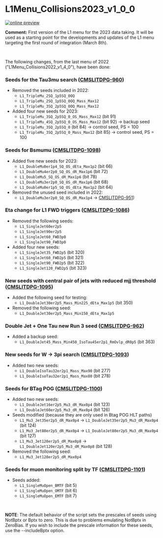 # L1Menu_Collisions2023_v1_0_0

[![online preview](https://img.shields.io/badge/Online%20preview-click%20here-blue)](https://htmlpreview.github.io/?https://github.com/cms-l1-dpg/L1MenuRun3/blob/master/development/L1Menu_Collisions2023_v1_0_0/L1Menu_Collisions2023_v1_0_0.html)

**Comment:** 
First version of the L1 menu for the 2023 data taking. It will be used as a starting point for the developments and updates of the L1 menu targeting the first round of integration (March 8th).

<br/>

The following changes, from the last menu of 2022 ("L1Menu_Collisions2022_v1_4_0"), have been done:

### Seeds for the Tau3mu search ([CMSLITDPG-960](https://its.cern.ch/jira/browse/CMSLITDPG-960))
   - Removed the seeds included in 2022: 
      - `L1_TripleMu_2SQ_1p5SQ_0OQ` 
      - `L1_TripleMu_2SQ_1p5SQ_0OQ_Mass_Max12` 
      - `L1_TripleMu_3SQ_2p5SQ_0OQ_Mass_Max12` 
   - Added four new seeds for 2023:
      - `L1_TripleMu_3SQ_2p5SQ_0_OS_Mass_Max12` (bit 91) 
      - `L1_TripleMu_4SQ_2p5SQ_0_OS_Mass_Max12` (bit 92) &rarr; backup seed
      - `L1_TripleMu_3SQ_2p5SQ_0` (bit 84) &rarr; control seed, PS = 100
      - `L1_TripleMu_3SQ_2p5SQ_0_Mass_Max12` (bit 85) &rarr; control seed, PS = 100
      
      
### Seeds for Bsmumu ([CMSLITDPG-1098](https://its.cern.ch/jira/browse/CMSLITDPG-1098))      
   - Added five new seeds for 2023:
      - `L1_DoubleMu0er1p4_SQ_OS_dEta_Max1p2` (bit 66)
      - `L1_DoubleMu4er2p0_SQ_OS_dR_Max1p6` (bit 72)
      - `L1_DoubleMu5_SQ_OS_dR_Max1p6` (bit 78)
      - `L1_DoubleMu3er2p0_SQ_OS_dR_Max1p6` (bit 68)
      - `L1_DoubleMu0er1p5_SQ_OS_dEta_Max1p2` (bit 64)  
   - Removed the unused seed included in 2022: 
      - `L1_DoubleMu3er2p0_SQ_OS_dR_Max1p4` &rarr; [CMSLITDPG-951](https://its.cern.ch/jira/browse/CMSLITDPG-951)) 


### Eta change for L1 FWD triggers ([CMSLITDPG-1086](https://its.cern.ch/jira/browse/CMSLITDPG-1086))
   - Removed the following seeds:
      - `L1_SingleJet60er2p5` 
      - `L1_SingleJet90er2p5` 
      - `L1_SingleJet60_FWD3p0` 
      - `L1_SingleJet90_FWD3p0` 
   - Added four new seeds:
      - `L1_SingleJet35_FWD2p5` (bit 320)
      - `L1_SingleJet60_FWD2p5` (bit 321)
      - `L1_SingleJet90_FWD2p5` (bit 322)
      - `L1_SingleJet120_FWD2p5` (bit 323)


### New seeds with central pair of jets with reduced mjj threshold ([CMSLITDPG-1095](https://its.cern.ch/jira/browse/CMSLITDPG-1095))
   - Added the following seed for testing:
      - `L1_DoubleJet30er2p5_Mass_Min225_dEta_Max1p5` (bit 350) 
   - Removed the following seed: 
      - `L1_DoubleJet30er2p5_Mass_Min150_dEta_Max1p5`


### Double Jet + One Tau new Run 3 seed ([CMSLITDPG-962](https://its.cern.ch/jira/browse/CMSLITDPG-962))
   - Added a backup seed:
      - `L1_DoubleJet45_Mass_Min450_IsoTau45er2p1_RmOvlp_dR0p5` (bit 363)


### New seeds for W &rarr; 3pi search ([CMSLITDPG-1093](https://its.cern.ch/jira/browse/CMSLITDPG-1093))
   - Added two new seeds:
      - `L1_DoubleIsoTau32er2p1_Mass_Max90` (bit 277)
      - `L1_DoubleIsoTau32er2p1_Mass_Max80` (bit 278)


### Seeds for BTag POG ([CMSLITDPG-1100](https://its.cern.ch/jira/browse/CMSLITDPG-1100))
   - Added two new seeds:
      - `L1_DoubleJet16er2p5_Mu3_dR_Max0p4` (bit 123)
      - `L1_DoubleJet60er2p5_Mu3_dR_Max0p4` (bit 126)
   - Seeds modified (because they are only used in Btag POG HLT paths)
      - `L1_Mu3_Jet35er2p5_dR_Max0p4` &rarr; `L1_DoubleJet35er2p5_Mu3_dR_Max0p4` (bit 124)
      - `L1_Mu3_Jet80er2p5_dR_Max0p4` &rarr; `L1_DoubleJet80er2p5_Mu3_dR_Max0p4` (bit 127)
      - `L1_Mu3_Jet120er2p5_dR_Max0p8` &rarr; `L1_DoubleJet120er2p5_Mu3_dR_Max0p8` (bit 128)
   - Removed the following seed:
      - `L1_Mu3_Jet120er2p5_dR_Max0p4`


### Seeds for muon monitoring split by TF ([CMSLITDPG-1101](https://its.cern.ch/jira/browse/CMSLITDPG-1101)) 
   - Seeds added:
      - `L1_SingleMuOpen_BMTF` (bit 5)
      - `L1_SingleMuOpen_OMTF` (bit 6)
      - `L1_SingleMuOpen_EMTF` (bit 7)


<br/>

**NOTE**: The default behavior of the script sets the prescales of seeds using NotBptx or Bptx to zero. This is due to problems emulating NotBptx in ZeroBias. If you wish to include the prescale information for these seeds, use the --includeBptx option.

